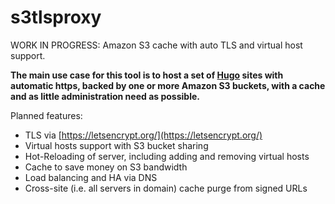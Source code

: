 # s3tlsproxy

WORK IN PROGRESS: Amazon S3 cache with auto TLS and virtual host support.

**The main use case for this tool is to host a set of [Hugo](https://gohugo.io/) sites with automatic https, backed by one or more Amazon S3 buckets, with a cache and as little administration need as possible.**

Planned features:

* TLS via [https://letsencrypt.org/](https://letsencrypt.org/)
* Virtual hosts support with S3 bucket sharing
* Hot-Reloading of server, including adding and removing virtual hosts
* Cache to save money on S3 bandwidth
* Load balancing and HA via DNS
* Cross-site (i.e. all servers in domain) cache purge from signed URLs
